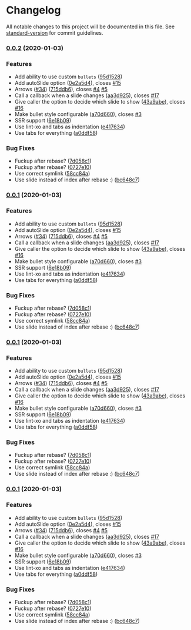 # Changelog

All notable changes to this project will be documented in this file. See [standard-version](https://github.com/conventional-changelog/standard-version) for commit guidelines.

### [0.0.2](https://github.com/farbenmeer/react-spring-slider/compare/v0.0.1-alpha.0...v0.0.2) (2020-01-03)


### Features

* Add ability to use custom `bullets` ([95d1528](https://github.com/farbenmeer/react-spring-slider/commit/95d15282419582178771b384d8ef9c4b9f26c063))
* Add autoSlide option ([0e2a5d4](https://github.com/farbenmeer/react-spring-slider/commit/0e2a5d4cdf7d272abb0a770ffa6c5309e205b2f3)), closes [#15](https://github.com/farbenmeer/react-spring-slider/issues/15)
* Arrows ([#34](https://github.com/farbenmeer/react-spring-slider/issues/34)) ([715ddb6](https://github.com/farbenmeer/react-spring-slider/commit/715ddb69b53a76ced0cc681725d9bb1aeaa2512d)), closes [#4](https://github.com/farbenmeer/react-spring-slider/issues/4) [#5](https://github.com/farbenmeer/react-spring-slider/issues/5)
* Call a callback when a slide changes ([aa3d925](https://github.com/farbenmeer/react-spring-slider/commit/aa3d92556b44b3b37e535836deeb5ff1f94ca934)), closes [#17](https://github.com/farbenmeer/react-spring-slider/issues/17)
* Give caller the option to decide which slide to show ([43a9abe](https://github.com/farbenmeer/react-spring-slider/commit/43a9abe9cef51af49423cbf93dddf3d9e2a9864f)), closes [#16](https://github.com/farbenmeer/react-spring-slider/issues/16)
* Make bullet style configurable ([a70d660](https://github.com/farbenmeer/react-spring-slider/commit/a70d660ee680dade2a973ff8c017801f5f972396)), closes [#3](https://github.com/farbenmeer/react-spring-slider/issues/3)
* SSR support ([6e18b09](https://github.com/farbenmeer/react-spring-slider/commit/6e18b093744be31766b5a8030664c5ae81ae5799))
* Use lint-xo and tabs as indentation ([e417634](https://github.com/farbenmeer/react-spring-slider/commit/e4176349fa5648d74875834f4dc5279ba6205da5))
* Use tabs for everything ([a0ddf58](https://github.com/farbenmeer/react-spring-slider/commit/a0ddf58c4b49ca83d1b972b88acd28a0df1448e0))


### Bug Fixes

* Fuckup after rebase? ([7d058c1](https://github.com/farbenmeer/react-spring-slider/commit/7d058c16124a53b48514014401d90b19aa295750))
* Fuckup after rebase? ([0727e10](https://github.com/farbenmeer/react-spring-slider/commit/0727e1071c09f09a9dd5cba1dce5486a75517aa4))
* Use correct symlink ([58cc84a](https://github.com/farbenmeer/react-spring-slider/commit/58cc84a37a2cda823cb4ceaf24bf526dbbbea4ea))
* Use slide instead of index after rebase :) ([bc648c7](https://github.com/farbenmeer/react-spring-slider/commit/bc648c7c4daae3bb59022d091226e9f8ddd2675e))

### [0.0.1](https://github.com/farbenmeer/react-spring-slider/compare/v0.0.1-alpha.0...v0.0.1) (2020-01-03)


### Features

* Add ability to use custom `bullets` ([95d1528](https://github.com/farbenmeer/react-spring-slider/commit/95d15282419582178771b384d8ef9c4b9f26c063))
* Add autoSlide option ([0e2a5d4](https://github.com/farbenmeer/react-spring-slider/commit/0e2a5d4cdf7d272abb0a770ffa6c5309e205b2f3)), closes [#15](https://github.com/farbenmeer/react-spring-slider/issues/15)
* Arrows ([#34](https://github.com/farbenmeer/react-spring-slider/issues/34)) ([715ddb6](https://github.com/farbenmeer/react-spring-slider/commit/715ddb69b53a76ced0cc681725d9bb1aeaa2512d)), closes [#4](https://github.com/farbenmeer/react-spring-slider/issues/4) [#5](https://github.com/farbenmeer/react-spring-slider/issues/5)
* Call a callback when a slide changes ([aa3d925](https://github.com/farbenmeer/react-spring-slider/commit/aa3d92556b44b3b37e535836deeb5ff1f94ca934)), closes [#17](https://github.com/farbenmeer/react-spring-slider/issues/17)
* Give caller the option to decide which slide to show ([43a9abe](https://github.com/farbenmeer/react-spring-slider/commit/43a9abe9cef51af49423cbf93dddf3d9e2a9864f)), closes [#16](https://github.com/farbenmeer/react-spring-slider/issues/16)
* Make bullet style configurable ([a70d660](https://github.com/farbenmeer/react-spring-slider/commit/a70d660ee680dade2a973ff8c017801f5f972396)), closes [#3](https://github.com/farbenmeer/react-spring-slider/issues/3)
* SSR support ([6e18b09](https://github.com/farbenmeer/react-spring-slider/commit/6e18b093744be31766b5a8030664c5ae81ae5799))
* Use lint-xo and tabs as indentation ([e417634](https://github.com/farbenmeer/react-spring-slider/commit/e4176349fa5648d74875834f4dc5279ba6205da5))
* Use tabs for everything ([a0ddf58](https://github.com/farbenmeer/react-spring-slider/commit/a0ddf58c4b49ca83d1b972b88acd28a0df1448e0))


### Bug Fixes

* Fuckup after rebase? ([7d058c1](https://github.com/farbenmeer/react-spring-slider/commit/7d058c16124a53b48514014401d90b19aa295750))
* Fuckup after rebase? ([0727e10](https://github.com/farbenmeer/react-spring-slider/commit/0727e1071c09f09a9dd5cba1dce5486a75517aa4))
* Use correct symlink ([58cc84a](https://github.com/farbenmeer/react-spring-slider/commit/58cc84a37a2cda823cb4ceaf24bf526dbbbea4ea))
* Use slide instead of index after rebase :) ([bc648c7](https://github.com/farbenmeer/react-spring-slider/commit/bc648c7c4daae3bb59022d091226e9f8ddd2675e))

### [0.0.1](https://github.com/farbenmeer/react-spring-slider/compare/v0.0.1-alpha.0...v0.0.1) (2020-01-03)


### Features

* Add ability to use custom `bullets` ([95d1528](https://github.com/farbenmeer/react-spring-slider/commit/95d15282419582178771b384d8ef9c4b9f26c063))
* Add autoSlide option ([0e2a5d4](https://github.com/farbenmeer/react-spring-slider/commit/0e2a5d4cdf7d272abb0a770ffa6c5309e205b2f3)), closes [#15](https://github.com/farbenmeer/react-spring-slider/issues/15)
* Arrows ([#34](https://github.com/farbenmeer/react-spring-slider/issues/34)) ([715ddb6](https://github.com/farbenmeer/react-spring-slider/commit/715ddb69b53a76ced0cc681725d9bb1aeaa2512d)), closes [#4](https://github.com/farbenmeer/react-spring-slider/issues/4) [#5](https://github.com/farbenmeer/react-spring-slider/issues/5)
* Call a callback when a slide changes ([aa3d925](https://github.com/farbenmeer/react-spring-slider/commit/aa3d92556b44b3b37e535836deeb5ff1f94ca934)), closes [#17](https://github.com/farbenmeer/react-spring-slider/issues/17)
* Give caller the option to decide which slide to show ([43a9abe](https://github.com/farbenmeer/react-spring-slider/commit/43a9abe9cef51af49423cbf93dddf3d9e2a9864f)), closes [#16](https://github.com/farbenmeer/react-spring-slider/issues/16)
* Make bullet style configurable ([a70d660](https://github.com/farbenmeer/react-spring-slider/commit/a70d660ee680dade2a973ff8c017801f5f972396)), closes [#3](https://github.com/farbenmeer/react-spring-slider/issues/3)
* SSR support ([6e18b09](https://github.com/farbenmeer/react-spring-slider/commit/6e18b093744be31766b5a8030664c5ae81ae5799))
* Use lint-xo and tabs as indentation ([e417634](https://github.com/farbenmeer/react-spring-slider/commit/e4176349fa5648d74875834f4dc5279ba6205da5))
* Use tabs for everything ([a0ddf58](https://github.com/farbenmeer/react-spring-slider/commit/a0ddf58c4b49ca83d1b972b88acd28a0df1448e0))


### Bug Fixes

* Fuckup after rebase? ([7d058c1](https://github.com/farbenmeer/react-spring-slider/commit/7d058c16124a53b48514014401d90b19aa295750))
* Fuckup after rebase? ([0727e10](https://github.com/farbenmeer/react-spring-slider/commit/0727e1071c09f09a9dd5cba1dce5486a75517aa4))
* Use correct symlink ([58cc84a](https://github.com/farbenmeer/react-spring-slider/commit/58cc84a37a2cda823cb4ceaf24bf526dbbbea4ea))
* Use slide instead of index after rebase :) ([bc648c7](https://github.com/farbenmeer/react-spring-slider/commit/bc648c7c4daae3bb59022d091226e9f8ddd2675e))

### [0.0.1](https://github.com/farbenmeer/react-spring-slider/compare/v0.0.1-alpha.0...v0.0.1) (2020-01-03)


### Features

* Add ability to use custom `bullets` ([95d1528](https://github.com/farbenmeer/react-spring-slider/commit/95d15282419582178771b384d8ef9c4b9f26c063))
* Add autoSlide option ([0e2a5d4](https://github.com/farbenmeer/react-spring-slider/commit/0e2a5d4cdf7d272abb0a770ffa6c5309e205b2f3)), closes [#15](https://github.com/farbenmeer/react-spring-slider/issues/15)
* Arrows ([#34](https://github.com/farbenmeer/react-spring-slider/issues/34)) ([715ddb6](https://github.com/farbenmeer/react-spring-slider/commit/715ddb69b53a76ced0cc681725d9bb1aeaa2512d)), closes [#4](https://github.com/farbenmeer/react-spring-slider/issues/4) [#5](https://github.com/farbenmeer/react-spring-slider/issues/5)
* Call a callback when a slide changes ([aa3d925](https://github.com/farbenmeer/react-spring-slider/commit/aa3d92556b44b3b37e535836deeb5ff1f94ca934)), closes [#17](https://github.com/farbenmeer/react-spring-slider/issues/17)
* Give caller the option to decide which slide to show ([43a9abe](https://github.com/farbenmeer/react-spring-slider/commit/43a9abe9cef51af49423cbf93dddf3d9e2a9864f)), closes [#16](https://github.com/farbenmeer/react-spring-slider/issues/16)
* Make bullet style configurable ([a70d660](https://github.com/farbenmeer/react-spring-slider/commit/a70d660ee680dade2a973ff8c017801f5f972396)), closes [#3](https://github.com/farbenmeer/react-spring-slider/issues/3)
* SSR support ([6e18b09](https://github.com/farbenmeer/react-spring-slider/commit/6e18b093744be31766b5a8030664c5ae81ae5799))
* Use lint-xo and tabs as indentation ([e417634](https://github.com/farbenmeer/react-spring-slider/commit/e4176349fa5648d74875834f4dc5279ba6205da5))
* Use tabs for everything ([a0ddf58](https://github.com/farbenmeer/react-spring-slider/commit/a0ddf58c4b49ca83d1b972b88acd28a0df1448e0))


### Bug Fixes

* Fuckup after rebase? ([7d058c1](https://github.com/farbenmeer/react-spring-slider/commit/7d058c16124a53b48514014401d90b19aa295750))
* Fuckup after rebase? ([0727e10](https://github.com/farbenmeer/react-spring-slider/commit/0727e1071c09f09a9dd5cba1dce5486a75517aa4))
* Use correct symlink ([58cc84a](https://github.com/farbenmeer/react-spring-slider/commit/58cc84a37a2cda823cb4ceaf24bf526dbbbea4ea))
* Use slide instead of index after rebase :) ([bc648c7](https://github.com/farbenmeer/react-spring-slider/commit/bc648c7c4daae3bb59022d091226e9f8ddd2675e))
